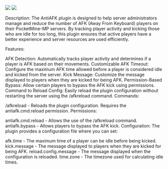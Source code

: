 [![](https://poggit.pmmp.io/shield.state/Anti-AFK)](https://poggit.pmmp.io/p/Anti-AFK)
<a href="https://poggit.pmmp.io/p/Anti-AFK"><img src="https://poggit.pmmp.io/shield.state/Anti-AFK"></a>

Description: The AntiAFK plugin is designed to help server administrators manage and reduce the number of AFK (Away From Keyboard) players on their PocketMine-MP servers. By tracking player activity and kicking those who are idle for too long, this plugin ensures that active players have a better experience and server resources are used efficiently.

Features:

AFK Detection: Automatically tracks player activity and determines if a player is AFK based on their movements. Customizable AFK Timeout: Configure the maximum AFK time allowed before a player is considered idle and kicked from the server. Kick Message: Customize the message displayed to players when they are kicked for being AFK. Permission-Based Bypass: Allow certain players to bypass the AFK kick using permissions. Command to Reload Config: Easily reload the plugin configuration without restarting the server using the /afkreload command. Commands:

/afkreload - Reloads the plugin configuration. Requires the antiafk.cmd.reload permission. Permissions:

antiafk.cmd.reload - Allows the use of the /afkreload command. antiafk.bypass - Allows players to bypass the AFK kick. Configuration: The plugin provides a configuration file where you can set:

afk.time - The maximum time of a player can be idle before being kicked. kick.message - The message displayed to players when they are kicked for being AFK. reload.config.message - The message displayed when the configuration is reloaded. time.zone - The timezone used for calculating idle times.
